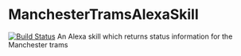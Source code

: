 # ManchesterTramsAlexaSkill
[![Build Status](https://travis-ci.org/HarryEMartland/ManchesterTramsAlexaSkill.svg?branch=master)](https://travis-ci.org/HarryEMartland/ManchesterTramsAlexaSkill)
An Alexa skill which returns status information for the Manchester trams
